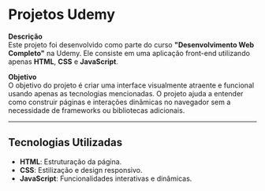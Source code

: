 # Projetos Udemy

**Descrição**  
Este projeto foi desenvolvido como parte do curso **"Desenvolvimento Web Completo"** na Udemy. Ele consiste em uma aplicação front-end utilizando apenas **HTML**, **CSS** e **JavaScript**.

**Objetivo**  
O objetivo do projeto é criar uma interface visualmente atraente e funcional usando apenas as tecnologias mencionadas. O projeto ajuda a entender como construir páginas e interações dinâmicas no navegador sem a necessidade de frameworks ou bibliotecas adicionais.

---

## Tecnologias Utilizadas

- **HTML**: Estruturação da página.
- **CSS**: Estilização e design responsivo.
- **JavaScript**: Funcionalidades interativas e dinâmicas.

 
